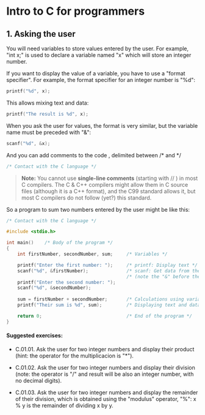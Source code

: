 # Intro to C for programmers

## 1. Asking the user

You will need variables to store values entered by the user. For example, "int x;" is used to declare a variable named "x" which will store an integer number.

If you want to display the value of a variable, you have to use a "format specifier". For example, the format specifier for an integer number is "%d":  

```c
printf("%d", x);
```

This allows mixing text and data:

```c
printf("The result is %d", x);
```

When you ask the user for values, the format is very similar, but the variable name must be preceded with "&":

```c
scanf("%d", &x);  
```


And you can add comments to the code , delimited between /* and */

```c
/* Contact with the C language */
```

> **Note:** You cannot use **single-line comments** (starting with // ) in most C compilers. The C & C++ compilers might allow them in C source files (although it is a C++ format), and the C99 standard allows it, but most C compilers do not follow (yet?) this standard.


So a program to sum two numbers entered by the user might be like this:

```c
/* Contact with the C language */

#include <stdio.h>

int main()    /* Body of the program */
{
    int firstNumber, secondNumber, sum;     /* Variables */

    printf("Enter the first number: ");     /* printf: Display text */
    scanf("%d", &firstNumber);              /* scanf: Get data from the user */
                                            /* (note the "&" before the name ) */
    printf("Enter the second number: ");
    scanf("%d", &secondNumber);
    
    sum = firstNumber + secondNumber;       /* Calculations using variables */
    printf("Their sum is %d", sum);         /* Displaying text and data */

    return 0;                               /* End of the program */
}  
```


#### Suggested exercises:

- C.01.01. Ask the user for two integer numbers and display their product (hint: the operator for the multiplicacion is "*").

- C.01.02. Ask the user for two integer numbers and display their division (note: the operator is "/" and result will be also an integer number, with no decimal digits).

- C.01.03. Ask the user for two integer numbers and display the remainder of their division, which is obtained using the "modulus" operator, "%": x % y is the remainder of dividing x by y.

